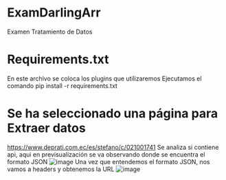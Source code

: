 # ExamDarlingArr
Examen Tratamiento de Datos
# Requirements.txt
En este archivo se coloca los plugins que utilizaremos
Ejecutamos el comando pip install -r requirements.txt
# Se ha seleccionado una página para Extraer datos
https://www.deprati.com.ec/es/stefano/c/021001741
Se analiza si contiene api, aqui en previsualización se va observando donde se encuentra el formato JSON
![image](https://github.com/darroyo606/ExamDarlingArr/assets/55005126/b8381c1b-b1bf-4cd6-854b-bd6c3001206f)
Una vez que entendemos el formato JSON, nos vamos a headers y obtenemos la URL
![image](https://github.com/darroyo606/ExamDarlingArr/assets/55005126/fde91fe6-ada1-4f86-b8fe-a77db58f5552)




